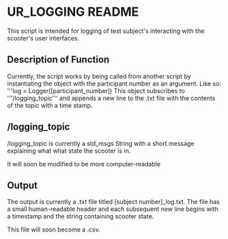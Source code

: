 <h1>UR_LOGGING README</h1>

This script is intended for logging of test subject's interacting with the scooter's user interfaces.

<h2>Description of Function</h2>

Currently, the script works by being called from another script by instantiating the object with the participant number as an argument.
Like so: '''log = Logger(\[participant_number\])
This object subscribes to '''/logging_topic''' and appends a new line to the .txt file with the contents of the topic with a time stamp.

<h2>/logging_topic</h2>

/logging_topic is currently a std_msgs String with a short message explaining what what state the scooter is in.

It will soon be modified to be more computer-readable

<h2>Output</h2>

The output is currently a .txt file titled \[subject number\]\_log.txt. 
The file has a small human-readable header and each subsequent new line begins with a timestamp and the string containing scooter state.

This file will soon become a .csv.
